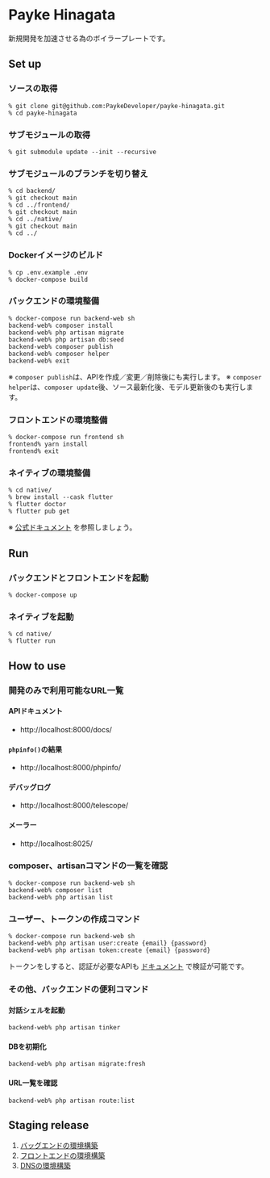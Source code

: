 # Payke Hinagata

新規開発を加速させる為のボイラープレートです。

## Set up

### ソースの取得

```shell
% git clone git@github.com:PaykeDeveloper/payke-hinagata.git
% cd payke-hinagata
```

### サブモジュールの取得

```shell
% git submodule update --init --recursive
```

### サブモジュールのブランチを切り替え

```shell
% cd backend/
% git checkout main
% cd ../frontend/
% git checkout main
% cd ../native/
% git checkout main
% cd ../
```

### Dockerイメージのビルド

```shell
% cp .env.example .env
% docker-compose build
```

### バックエンドの環境整備

```shell
% docker-compose run backend-web sh
backend-web% composer install
backend-web% php artisan migrate
backend-web% php artisan db:seed
backend-web% composer publish
backend-web% composer helper
backend-web% exit
```

※ `composer publish`は、APIを作成／変更／削除後にも実行します。 ※ `composer helper`は、`composer update`後、ソース最新化後、モデル更新後のも実行します。

### フロントエンドの環境整備

```shell
% docker-compose run frontend sh
frontend% yarn install
frontend% exit
```

### ネイティブの環境整備

```shell
% cd native/
% brew install --cask flutter
% flutter doctor
% flutter pub get
```

※ [公式ドキュメント](https://flutter.dev/docs/get-started/install/macos) を参照しましょう。

## Run

### バックエンドとフロントエンドを起動

```shell
% docker-compose up
```

### ネイティブを起動

```shell
% cd native/
% flutter run
```

## How to use

### 開発のみで利用可能なURL一覧

#### APIドキュメント

- http://localhost:8000/docs/

#### `phpinfo()`の結果

- http://localhost:8000/phpinfo/

#### デバッグログ

- http://localhost:8000/telescope/

#### メーラー

- http://localhost:8025/

### composer、artisanコマンドの一覧を確認

```shell
% docker-compose run backend-web sh
backend-web% composer list
backend-web% php artisan list
```

### ユーザー、トークンの作成コマンド

```shell
% docker-compose run backend-web sh
backend-web% php artisan user:create {email} {password}
backend-web% php artisan token:create {email} {password}
```

トークンをしすると、認証が必要なAPIも [ドキュメント](http://localhost:8000/docs/) で検証が可能です。

### その他、バックエンドの便利コマンド

#### 対話シェルを起動

```shell
backend-web% php artisan tinker
```

#### DBを初期化

```shell
backend-web% php artisan migrate:fresh
```

#### URL一覧を確認

```shell
backend-web% php artisan route:list
```

## Staging release

1. [バッグエンドの環境構築](https://payke.esa.io/posts/3147)
1. [フロントエンドの環境構築](https://payke.esa.io/posts/3146)
1. [DNSの環境構築](https://payke.esa.io/posts/3149)
